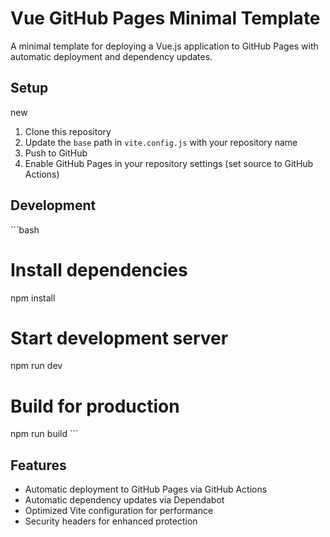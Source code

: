 # Vue GitHub Pages Minimal Template

A minimal template for deploying a Vue.js application to GitHub Pages with automatic deployment and dependency updates.

## Setup
new
1. Clone this repository
2. Update the `base` path in `vite.config.js` with your repository name
3. Push to GitHub
4. Enable GitHub Pages in your repository settings (set source to GitHub Actions)

## Development

\`\`\`bash
# Install dependencies
npm install

# Start development server
npm run dev

# Build for production
npm run build
\`\`\`

## Features

- Automatic deployment to GitHub Pages via GitHub Actions
- Automatic dependency updates via Dependabot
- Optimized Vite configuration for performance
- Security headers for enhanced protection
